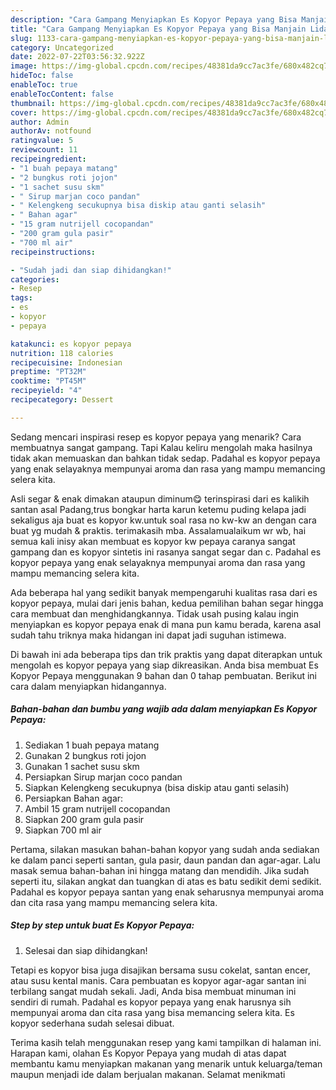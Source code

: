 ```yaml
---
description: "Cara Gampang Menyiapkan Es Kopyor Pepaya yang Bisa Manjain Lidah, Buat Buka Puasa Lezat Sekali"
title: "Cara Gampang Menyiapkan Es Kopyor Pepaya yang Bisa Manjain Lidah, Buat Buka Puasa Lezat Sekali"
slug: 1133-cara-gampang-menyiapkan-es-kopyor-pepaya-yang-bisa-manjain-lidah-buat-buka-puasa-lezat-sekali
category: Uncategorized
date: 2022-07-22T03:56:32.922Z
image: https://img-global.cpcdn.com/recipes/48381da9cc7ac3fe/680x482cq70/es-kopyor-pepaya-foto-resep-utama.jpg
hideToc: false
enableToc: true
enableTocContent: false
thumbnail: https://img-global.cpcdn.com/recipes/48381da9cc7ac3fe/680x482cq70/es-kopyor-pepaya-foto-resep-utama.jpg
cover: https://img-global.cpcdn.com/recipes/48381da9cc7ac3fe/680x482cq70/es-kopyor-pepaya-foto-resep-utama.jpg
author: Admin
authorAv: notfound
ratingvalue: 5
reviewcount: 11
recipeingredient:
- "1 buah pepaya matang"
- "2 bungkus roti jojon"
- "1 sachet susu skm"
- " Sirup marjan coco pandan"
- " Kelengkeng secukupnya bisa diskip atau ganti selasih"
- " Bahan agar"
- "15 gram nutrijell cocopandan"
- "200 gram gula pasir"
- "700 ml air"
recipeinstructions:

- "Sudah jadi dan siap dihidangkan!"
categories:
- Resep
tags:
- es
- kopyor
- pepaya

katakunci: es kopyor pepaya 
nutrition: 118 calories
recipecuisine: Indonesian
preptime: "PT32M"
cooktime: "PT45M"
recipeyield: "4"
recipecategory: Dessert

---
```



Sedang mencari inspirasi resep es kopyor pepaya yang menarik? Cara membuatnya sangat gampang. Tapi Kalau keliru mengolah maka hasilnya tidak akan memuaskan dan bahkan tidak sedap. Padahal es kopyor pepaya yang enak selayaknya mempunyai aroma dan rasa yang mampu memancing selera kita.


Asli segar &amp; enak dimakan ataupun diminum😋 terinspirasi dari es kalikih santan asal Padang,trus bongkar harta karun ketemu puding kelapa jadi sekaligus aja buat es kopyor kw.untuk soal rasa no kw-kw an dengan cara buat yg mudah &amp; praktis. terimakasih mba. Assalamualaikum wr wb, hai semua kali inisy akan membuat es kopyor kw pepaya caranya sangat gampang dan es kopyor sintetis ini rasanya sangat segar dan c. Padahal es kopyor pepaya yang enak selayaknya mempunyai aroma dan rasa yang mampu memancing selera kita.

Ada beberapa hal yang sedikit banyak mempengaruhi kualitas rasa dari es kopyor pepaya, mulai dari jenis bahan, kedua pemilihan bahan segar hingga cara membuat dan menghidangkannya. Tidak usah pusing kalau ingin menyiapkan es kopyor pepaya enak di mana pun kamu berada, karena asal sudah tahu triknya maka hidangan ini dapat jadi suguhan istimewa.


Di bawah ini ada beberapa tips dan trik praktis yang dapat diterapkan untuk mengolah es kopyor pepaya yang siap dikreasikan. Anda bisa membuat Es Kopyor Pepaya menggunakan 9 bahan dan 0 tahap pembuatan. Berikut ini cara dalam menyiapkan hidangannya.

<!--inarticleads1-->

##### Bahan-bahan dan bumbu yang wajib ada dalam menyiapkan Es Kopyor Pepaya:

1. Sediakan 1 buah pepaya matang
1. Gunakan 2 bungkus roti jojon
1. Gunakan 1 sachet susu skm
1. Persiapkan  Sirup marjan coco pandan
1. Siapkan  Kelengkeng secukupnya (bisa diskip atau ganti selasih)
1. Persiapkan  Bahan agar:
1. Ambil 15 gram nutrijell cocopandan
1. Siapkan 200 gram gula pasir
1. Siapkan 700 ml air


Pertama, silakan masukan bahan-bahan kopyor yang sudah anda sediakan ke dalam panci seperti santan, gula pasir, daun pandan dan agar-agar. Lalu masak semua bahan-bahan ini hingga matang dan mendidih. Jika sudah seperti itu, silakan angkat dan tuangkan di atas es batu sedikit demi sedikit. Padahal es kopyor pepaya santan yang enak seharusnya mempunyai aroma dan cita rasa yang mampu memancing selera kita. 

<!--inarticleads2-->

##### Step by step untuk buat Es Kopyor Pepaya:


1. Selesai dan siap dihidangkan!

Tetapi es kopyor bisa juga disajikan bersama susu cokelat, santan encer, atau susu kental manis. Cara pembuatan es kopyor agar-agar santan ini terbilang sangat mudah sekali. Jadi, Anda bisa membuat minuman ini sendiri di rumah. Padahal es kopyor pepaya yang enak harusnya sih mempunyai aroma dan cita rasa yang bisa memancing selera kita. Es kopyor sederhana sudah selesai dibuat. 

Terima kasih telah menggunakan resep yang kami tampilkan di halaman ini. Harapan kami, olahan Es Kopyor Pepaya yang mudah di atas dapat membantu kamu menyiapkan makanan yang menarik untuk keluarga/teman maupun menjadi ide dalam berjualan makanan. Selamat menikmati
